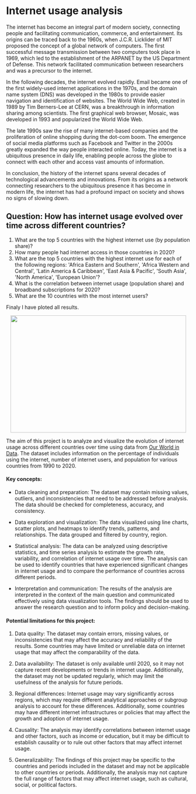 # Internet usage analysis

The internet has become an integral part of modern society, connecting people and facilitating communication, commerce, and entertainment. Its origins can be traced back to the 1960s, when J.C.R. Licklider of MIT proposed the concept of a global network of computers. The first successful message transmission between two computers took place in 1969, which led to the establishment of the ARPANET by the US Department of Defense. This network facilitated communication between researchers and was a precursor to the internet.

In the following decades, the internet evolved rapidly. Email became one of the first widely-used internet applications in the 1970s, and the domain name system (DNS) was developed in the 1980s to provide easier navigation and identification of websites. The World Wide Web, created in 1989 by Tim Berners-Lee at CERN, was a breakthrough in information sharing among scientists. The first graphical web browser, Mosaic, was developed in 1993 and popularized the World Wide Web.

The late 1990s saw the rise of many internet-based companies and the proliferation of online shopping during the dot-com boom. The emergence of social media platforms such as Facebook and Twitter in the 2000s greatly expanded the way people interacted online. Today, the internet is a ubiquitous presence in daily life, enabling people across the globe to connect with each other and access vast amounts of information.

In conclusion, the history of the internet spans several decades of technological advancements and innovations. From its origins as a network connecting researchers to the ubiquitous presence it has become in modern life, the internet has had a profound impact on society and shows no signs of slowing down.

## Question: How has internet usage evolved over time across different countries?

1. What are the top 5 countries with the highest internet use (by population share)?
2. How many people had internet access in those countries in 2020?
3. What are the top 5 countries with the highest internet use for each of the following regions: 'Africa Eastern and Southern', 'Africa Western and Central', 'Latin America & Caribbean', 'East Asia & Pacific', 'South Asia', 'North America', 'European Union'?
4. What is the correlation between internet usage (population share) and broadband subscriptions for 2020?
5. What are the 10 countries with the most internet users?

Finaly I have ploted all results. 

<p align="center">
  <img width="480" height="320" src="https://iristech.co/wp-content/uploads/2020/01/computer-communities.png">
</p>

The aim of this project is to analyze and visualize the evolution of internet usage across different countries over time using data from [Our World in Data](https://ourworldindata.org/internet). 
The dataset includes information on the percentage of individuals using the internet, number of internet users, and population for various countries from 1990 to 2020.

#### Key concepts:


* Data cleaning and preparation: The dataset may contain missing values, outliers, and inconsistencies that need to be addressed before analysis. 
The data should be checked for completeness, accuracy, and consistency.

* Data exploration and visualization: The data visualized using line charts, scatter plots, and heatmaps to identify trends, patterns, and relationships. 
The data grouped and filtered by country, region.

* Statistical analysis: The data can be analyzed using descriptive statistics, and time series analysis to estimate the growth rate, variability, and correlation of internet usage over time. The analysis can be used to identify countries that have experienced significant changes in internet usage and to compare the performance of countries across different periods.

* Interpretation and communication: The results of the analysis are interpreted in the context of the main question and communicated effectively using data visualization tools. The findings should be used to answer the research question and to inform policy and decision-making.


#### Potential limitations for this project:

1. Data quality: The dataset may contain errors, missing values, or inconsistencies that may affect the accuracy and reliability of the results. Some countries may have limited or unreliable data on internet usage that may affect the comparability of the data.

2. Data availability: The dataset is only available until 2020, so it may not capture recent developments or trends in internet usage. Additionally, the dataset may not be updated regularly, which may limit the usefulness of the analysis for future periods.

3. Regional differences: Internet usage may vary significantly across regions, which may require different analytical approaches or subgroup analysis to account for these differences. Additionally, some countries may have different internet infrastructures or policies that may affect the growth and adoption of internet usage.

4. Causality: The analysis may identify correlations between internet usage and other factors, such as income or education, but it may be difficult to establish causality or to rule out other factors that may affect internet usage.

5. Generalizability: The findings of this project may be specific to the countries and periods included in the dataset and may not be applicable to other countries or periods. Additionally, the analysis may not capture the full range of factors that may affect internet usage, such as cultural, social, or political factors.

